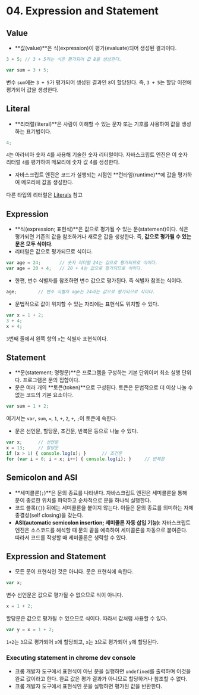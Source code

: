 # 04. Expression and Statement

## Value

- **값(value)**은 식(expression)이 평가(evaluate)되어 생성된 결과이다. 

```js
3 + 5; // 3 + 5라는 식은 평가되어 값 8을 생성한다.
```

```javascript
var sum = 3 + 5;
```

변수 `sum`에는 `3 + 5`가 평가되어 생성된 결과인 `8`이 할당된다. 즉, `3 + 5`는 할당 이전에 평가되어 값을 생성한다.



## Literal

- **리터럴(literal)**은 사람이 이해할 수 있는 문자 또는 기호를 사용하여 값을 생성하는 표기법이다.

```javascript
4;
```

`4`는 아라비아 숫자 4를 사용해  기술한 숫자 리터럴이다. 자바스크립트 엔진은 이 숫자 리터럴 `4`를 평가하여 메모리에 숫자 값 4를 생성한다.

- 자바스크립트 엔진은 코드가 실행되는 시점인 **런타임(runtime)**에 값을 평가하여 메모리에 값을 생성한다.



다른 타입의 리터럴은 [Literals](https://github.com/leegwae/study-javascript/blob/main/Literals.md) 참고



## Expression

- **식(expression; 표현식)**은 값으로 평가될 수 있는 문(statement)이다. 식은 평가되면 기존의 값을 참조하거나 새로운 값을 생성한다. 즉, **값으로 평가될 수 있는 문은 모두 식이다**.
- 리터럴은 값으로 평가되므로 식이다.

```js
var age = 24;		// 숫자 리터럴 24는 값으로 평가되므로 식이다.
var age = 20 + 4;	// 20 + 4는 값으로 평가되므로 식이다.
```

- 한편, 변수 식별자를 참조하면 변수 값으로 평가된다. 즉 식별자 참조는 식이다.

```js
age;		// 변수 식별자 age는 24라는 값으로 평가되므로 식이다.
```

- 문법적으로 값이 위치할 수 있는 자리에는 표현식도 위치할 수 있다.

```js
var x = 1 + 2;
3 + 4;
x + 4;
```

`3`번째 줄에서 왼쪽 항의 `x`는 식별자 표현식이다.



## Statement

- **문(statement; 명령문)**은 프로그램을 구성하는 기본 단위이며 최소 실행 단위다. 프로그램은 문의 집합이다.
- 문은 여러 개의 **토큰(token)**으로 구성된다. 토큰은 문법적으로 더 이상 나눌 수 없는 코드의 기본 요소이다.

```js
var sum = 1 + 2;
```

여기서는 `var`, `sum`, `=`, `1`, `+`, `2`, `+`, `;`이 토큰에 속한다.

- 문은 선언문, 할당문, 조건문, 반복문 등으로 나눌 수 있다.

```js
var x;		// 선언문
x = 13;		// 할당문
if (x > 1) { console.log(x); }		// 조건문
for (var i = 0; i < x; i++) { console.log(i); }		// 반복문
```



## Semicolon and ASI

- **세미콜론(`;`)**은 문의 종료를 나타낸다. 자바스크립트 엔진은 세미콜론을 통해 문이 종료한 위치를 파악하고 순차적으로 문을 하나씩 실행한다.
- 코드 블록(`{}`) 뒤에는 세미콜론을 붙이지 않는다. 이들은 문의 종료를 의미하는 자체 종결성(self closing)을 갖는다.
- **ASI(automatic semicolon insertion; 세미콜론 자동 삽입 기능)**: 자바스크립트 엔진은 소스코드를 해석할 때 문의 끝을 예측하여 세미콜론을 자동으로 붙여준다. 따라서 코드를 작성할 때 세미콜론은 생략할 수 있다.



## Expression and Statement

- 모든 문이 표현식인 것은 아니다. 문은 표현식에 속한다.

```js
var x;
```

변수 선언문은 값으로 평가될 수 없으므로 식이 아니다.

```js
x = 1 + 2;
```

할당문은 값으로 평가될 수 있으므로 식이다. 따라서 값처럼 사용할 수 있다.

```js
var y = x = 1 + 2;
```

`1+2`는 `3`으로 평가되어 `x`에 할당되고, `x`는 `3`으로 평가되어 `y`에 할당된다.



### Executing statement in chrome dev console

- 크롬 개발자 도구에서 표현식이 아닌 문을 실행하면 `undefined`를 출력하며 이것을 완료 값이라고 한다. 완료 값은 평가 결과가 아니므로 할당하거나 참조할 수 없다.
- 크롬 개발자 도구에서 표현식인 문을 실행하면 평가된 값을 반환한다.